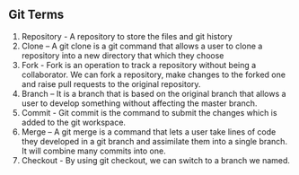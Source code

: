 ## Git Terms

1. Repository - A repository to store the files and git history
2. Clone – A git clone is a git command that allows a user to clone a repository into a new directory that which they choose
3. Fork - Fork is an operation to track a repository without being a collaborator. We can fork a repository, make changes to the forked one and raise pull requests to the original repository.
4. Branch – It is a branch that is based on the original branch that allows a user to develop something without affecting the master branch.
5. Commit - Git commit is the command to submit the changes which is added to the git workspace.
6. Merge – A git merge is a command that lets a user take lines of code they developed in a git branch and assimilate them into a single branch. It will combine many commits into one.
7. Checkout - By using git checkout, we can switch to a branch we named.
